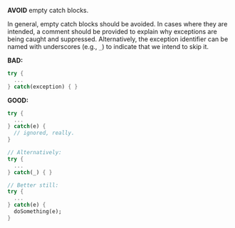 
**AVOID** empty catch blocks.

In general, empty catch blocks should be avoided.  In cases where they are
intended, a comment should be provided to explain why exceptions are being
caught and suppressed.  Alternatively, the exception identifier can be named with
underscores (e.g., `_`) to indicate that we intend to skip it.

**BAD:**
```dart
try {
  ...
} catch(exception) { }
```

**GOOD:**
```dart
try {
  ...
} catch(e) {
  // ignored, really.
}

// Alternatively:
try {
  ...
} catch(_) { }

// Better still:
try {
  ...
} catch(e) {
  doSomething(e);
}
```

